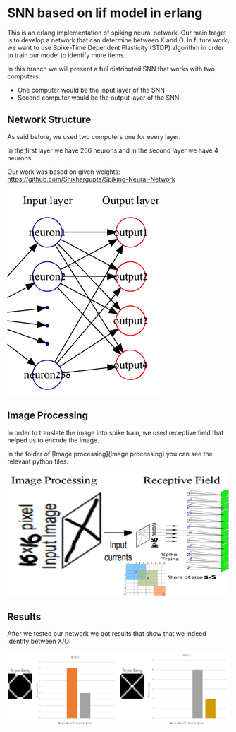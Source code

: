 # SNN based on lif model in erlang
This is an erlang implementation of spiking neural network. Our main traget is to develop a network that can determine between X and O.
In future work, we want to use Spike-Time Dependent Plasticity (STDP) algorithm in order to train our model to identify more items.

In this branch we will present a full distributed SNN that works with two computers:
 - One computer would be the input layer of the SNN
 - Second computer would be the output layer of the SNN
 
## Network Structure
   As said before, we used two computers one for every layer.
   
   In the first layer we have 256 neurons and in the second layer we have 4 neurons.
   
   Our work was based on given weights: https://github.com/Shikhargupta/Spiking-Neural-Network
    
  ![alt text](Images/network.png)

## Image Processing
   In order to translate the image into spike train, we used receptive field that helped us to encode the image.
   
   In the folder of [Image processing](Image processing) you can see the relevant python files.
   
   ![alt text](Images/image%20processing.png)
   
## Results
  After we tested our network we got results that show that we indeed identify between X/O:
   
  ![alt text](Images/results.png)